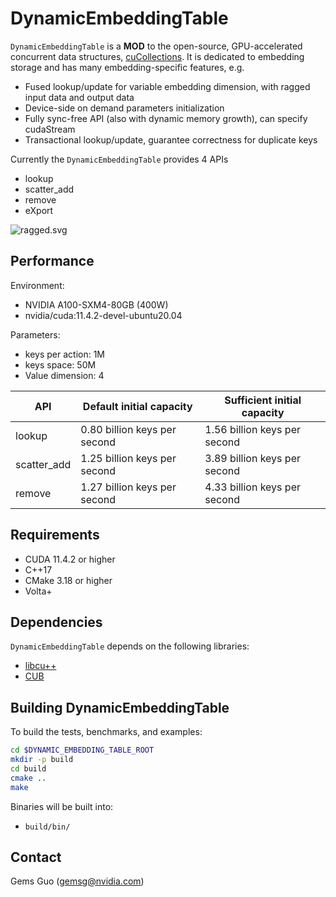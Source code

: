 # DynamicEmbeddingTable

`DynamicEmbeddingTable` is a **MOD** to the open-source, GPU-accelerated concurrent data structures, [cuCollections](https://github.com/NVIDIA/cuCollections).
It is dedicated to embedding storage and has many embedding-specific features, e.g.

- Fused lookup/update for variable embedding dimension, with ragged input data and output data
- Device-side on demand parameters initialization
- Fully sync-free API (also with dynamic memory growth), can specify cudaStream
- Transactional lookup/update, guarantee correctness for duplicate keys

Currently the `DynamicEmbeddingTable` provides 4 APIs

- lookup
- scatter_add
- remove
- eXport

![ragged.svg](/uploads/76512ad08a847f8db687c414469c1587/ragged.svg)

## Performance

Environment:

- NVIDIA A100-SXM4-80GB (400W)
- nvidia/cuda:11.4.2-devel-ubuntu20.04

Parameters:

- keys per action: 1M
- keys space: 50M
- Value dimension: 4

|API|Default initial capacity|Sufficient initial capacity|
|---|---|---|
|lookup|0.80 billion keys per second|1.56 billion keys per second|
|scatter_add|1.25 billion keys per second|3.89 billion keys per second|
|remove|1.27 billion keys per second|4.33 billion keys per second|

## Requirements

- CUDA 11.4.2 or higher
- C++17
- CMake 3.18 or higher
- Volta+

## Dependencies

`DynamicEmbeddingTable` depends on the following libraries:

- [libcu++](https://github.com/NVIDIA/libcudacxx)
- [CUB](https://github.com/thrust/cub)

## Building DynamicEmbeddingTable

To build the tests, benchmarks, and examples:

```bash
cd $DYNAMIC_EMBEDDING_TABLE_ROOT
mkdir -p build
cd build
cmake .. 
make
```

Binaries will be built into:

- `build/bin/`

## Contact

Gems Guo (gemsg@nvidia.com)
